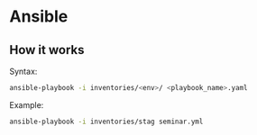 # Ansible

## How it works

Syntax:

```sh
ansible-playbook -i inventories/<env>/ <playbook_name>.yaml
```

Example:

```sh
ansible-playbook -i inventories/stag seminar.yml
```
